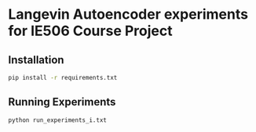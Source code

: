 # Langevin Autoencoder experiments for IE506 Course Project

## Installation

```bash
pip install -r requirements.txt
```

## Running Experiments

```bash
python run_experiments_i.txt
```
